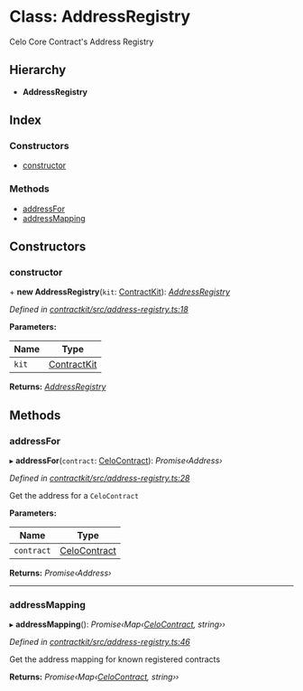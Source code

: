 # Class: AddressRegistry

Celo Core Contract's Address Registry

## Hierarchy

* **AddressRegistry**

## Index

### Constructors

* [constructor](_address_registry_.addressregistry.md#constructor)

### Methods

* [addressFor](_address_registry_.addressregistry.md#addressfor)
* [addressMapping](_address_registry_.addressregistry.md#addressmapping)

## Constructors

###  constructor

\+ **new AddressRegistry**(`kit`: [ContractKit](_kit_.contractkit.md)): *[AddressRegistry](_address_registry_.addressregistry.md)*

*Defined in [contractkit/src/address-registry.ts:18](https://github.com/celo-org/celo-monorepo/blob/master/packages/sdk/contractkit/src/address-registry.ts#L18)*

**Parameters:**

Name | Type |
------ | ------ |
`kit` | [ContractKit](_kit_.contractkit.md) |

**Returns:** *[AddressRegistry](_address_registry_.addressregistry.md)*

## Methods

###  addressFor

▸ **addressFor**(`contract`: [CeloContract](../enums/_base_.celocontract.md)): *Promise‹Address›*

*Defined in [contractkit/src/address-registry.ts:28](https://github.com/celo-org/celo-monorepo/blob/master/packages/sdk/contractkit/src/address-registry.ts#L28)*

Get the address for a `CeloContract`

**Parameters:**

Name | Type |
------ | ------ |
`contract` | [CeloContract](../enums/_base_.celocontract.md) |

**Returns:** *Promise‹Address›*

___

###  addressMapping

▸ **addressMapping**(): *Promise‹Map‹[CeloContract](../enums/_base_.celocontract.md), string››*

*Defined in [contractkit/src/address-registry.ts:46](https://github.com/celo-org/celo-monorepo/blob/master/packages/sdk/contractkit/src/address-registry.ts#L46)*

Get the address mapping for known registered contracts

**Returns:** *Promise‹Map‹[CeloContract](../enums/_base_.celocontract.md), string››*
